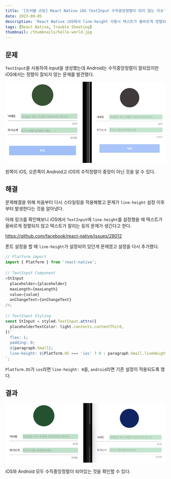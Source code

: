 ```yaml
---
title: '[트러블 슈팅] React Native iOS TextInput 수직중앙정렬이 되지 않는 이슈'
date: 2023-09-05
description: 'React Native iOS에서 line-height 사용시 텍스트가 올바르게 정렬되지 않는 문제'
tags: [React Native, Trouble Shooting]
thumbnail: /thumbnails/hello-world.jpg
---
```


## 문제

`TextInput`을 사용하여 input을 생성했는데 Android는 수직중앙정렬이 잘되었지만 iOS에서는 정렬이 잘되지 않는 문제를 발견했다.

<p align="center"><img src="./react-native-ios-textinput.png"/></p>

왼쪽이 iOS, 오른쪽이 Android고 iOS의 수직정렬이 중앙이 아닌 것을 알 수 있다.

## 해결

문제해결을 위해 처음부터 다시 스타일링을 적용해봤고 문제가 `line-height` 설정 이후부터 발생한다는 것을 알아냈다.

아래 링크를 확인해보니 iOS에서 `TextInput`에 `line-height`를 설정했을 때 텍스트가 올바르게 정렬되지 않고 텍스트가 잘리는 등의 문제가 생긴다고 한다.

https://github.com/facebook/react-native/issues/28012

폰트 설정을 할 때 `line-height`가 설정되어 있던게 문제였고 설정을 다시 추가했다.

```typescript
// Platform import
import { Platform } from 'react-native';

// TextInput Component
<StInput
  placeholder={placeholder}
  maxLength={maxLength}
  value={value}
  onChangeText={onChangeText}
/>;

// TextInput Styling
const StInput = styled.TextInput.attrs({
  placeholderTextColor: light.contents.contentThird,
})`
  flex: 1;
  padding: 0;
  ${paragraph.Small};
  line-height: ${Platform.OS === 'ios' ? 0 : paragraph.Small.lineHeight};
`;
```

`Platform.OS`가 `ios`라면 `line-height: 0`을, `android`라면 기존 설정이 적용되도록 했다.

## 결과

<p align="center"><img src="./react-native-ios-textinput-result.png"/></p>

iOS와 Android 모두 수직중앙정렬이 되어있는 것을 확인할 수 있다.
